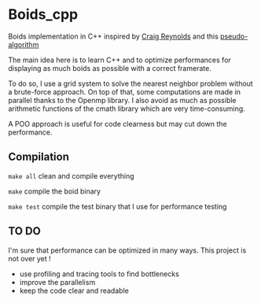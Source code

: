 # Boids_cpp

Boids implementation in C++ inspired by [Craig Reynolds](http://www.red3d.com/cwr/boids/) and this [pseudo-algorithm](http://www.kfish.org/boids/pseudocode.html)

The main idea here is to learn C++ and to optimize performances for displaying as much boids as possible with a correct framerate. 

To do so, I use a grid system to solve the nearest neighbor problem without a brute-force approach. On top of that, some computations are made in parallel thanks to the Openmp library. I also avoid as much as possible arithmetic functions of the cmath library which are very time-consuming.

A POO approach is useful for code clearness but may cut down the performance. 

## Compilation
`make all` clean and compile everything

`make` compile the boid binary

`make test` compile the test binary that I use for performance testing

## TO DO

I'm sure that performance can be optimized in many ways. This project is not over yet !
  - use profiling and tracing tools to find bottlenecks
  - improve the parallelism
  - keep the code clear and readable
  
